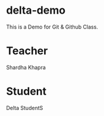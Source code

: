 # delta-demo
This is a Demo for Git &amp; Github Class.

# Teacher
Shardha Khapra

# Student
Delta StudentS